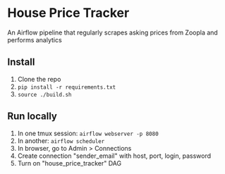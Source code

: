 # House Price Tracker
An Airflow pipeline that regularly scrapes asking prices from Zoopla and performs analytics

## Install
1. Clone the repo
2. ```pip install -r requirements.txt```
3. ```source ./build.sh```

## Run locally
1. In one tmux session: ```airflow webserver -p 8080```
2. In another: ```airflow scheduler```
3. In browser, go to Admin > Connections
4. Create connection "sender_email" with host, port, login, password
5. Turn on "house_price_tracker" DAG
